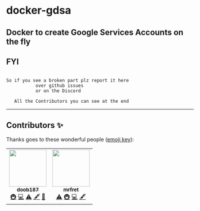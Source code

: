 # docker-gdsa

## Docker to create Google Services Accounts on the fly

## FYI

```

So if you see a broken part plz report it here
           over github issues
           or on the Discord

   All the Contributors you can see at the end

```

---

## Contributors ✨

Thanks goes to these wonderful people ([emoji key](https://allcontributors.org/docs/en/emoji-key)):

<!-- ALL-CONTRIBUTORS-LIST:START - Do not remove or modify this section -->
<!-- prettier-ignore-start -->
<!-- markdownlint-disable -->
<table>
  <tr>
    <td align="center"><a href="https://github.com/doob187"><img src="https://avatars.githubusercontent.com/u/60312740?v=4?s=100" width="100px;" alt=""/><br /><sub><b>doob187</b></sub></a><br /><a href="#infra-doob187" title="Infrastructure (Hosting, Build-Tools, etc)">🚇</a> <a href="https://github.com/doob187/docker-gdsa/commits?author=doob187" title="Code">💻</a> <a href="https://github.com/doob187/docker-gdsa/commits?author=doob187" title="Tests">⚠️</a> <a href="#content-doob187" title="Content">🖋</a> <a href="#maintenance-doob187" title="Maintenance">🚧</a></td>
    <td align="center"><a href="https://github.com/mrfret"><img src="https://avatars.githubusercontent.com/u/72273384?v=4?s=100" width="100px;" alt=""/><br /><sub><b>mrfret</b></sub></a><br /><a href="https://github.com/doob187/docker-gdsa/commits?author=mrfret" title="Tests">⚠️</a> <a href="#infra-mrfret" title="Infrastructure (Hosting, Build-Tools, etc)">🚇</a> <a href="https://github.com/doob187/docker-gdsa/commits?author=mrfret" title="Code">💻</a> <a href="#content-mrfret" title="Content">🖋</a></td>
  </tr>
</table>

<!-- markdownlint-restore -->
<!-- prettier-ignore-end -->

<!-- ALL-CONTRIBUTORS-LIST:END -->
